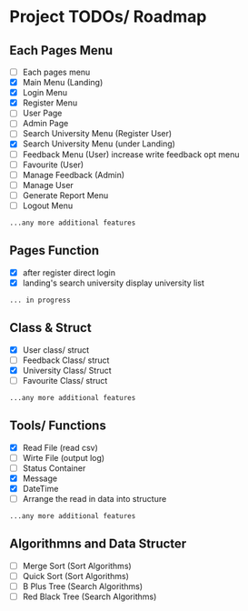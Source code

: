 # Project TODOs/ Roadmap

## Each Pages Menu
- [ ] Each pages menu 
- [x] Main Menu (Landing)
- [x] Login Menu
- [x] Register Menu
- [ ] User Page 
- [ ] Admin Page
- [ ] Search University Menu (Register User)
- [x] Search University Menu (under Landing)
- [ ] Feedback Menu (User) increase write feedback opt menu
- [ ] Favourite (User)
- [ ] Manage Feedback (Admin)
- [ ] Manage User
- [ ] Generate Report Menu
- [ ] Logout Menu

`...any more additional features`

## Pages Function
- [x] after register direct login
- [x] landing's search university display university list

`... in progress`

## Class & Struct
- [x] User class/ struct
- [ ] Feedback Class/ struct
- [x] University Class/ Struct
- [ ] Favourite Class/ struct

`...any more additional features`

## Tools/ Functions
- [x] Read File (read csv)
- [ ] Wirte File (output log)
- [ ] Status Container
- [x] Message 
- [x] DateTime
- [ ] Arrange the read in data into structure

`...any more additional features`

## Algorithmns and Data Structer
- [ ] Merge Sort (Sort Algorithms)
- [ ] Quick Sort (Sort Algorithms)
- [ ] B Plus Tree (Search Algorithms)
- [ ] Red Black Tree (Search Algorithms)
